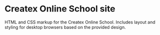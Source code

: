 # Createx Online School site

HTML and CSS markup for the Createx Online School.
Includes layout and styling for desktop browsers based on the provided design.
